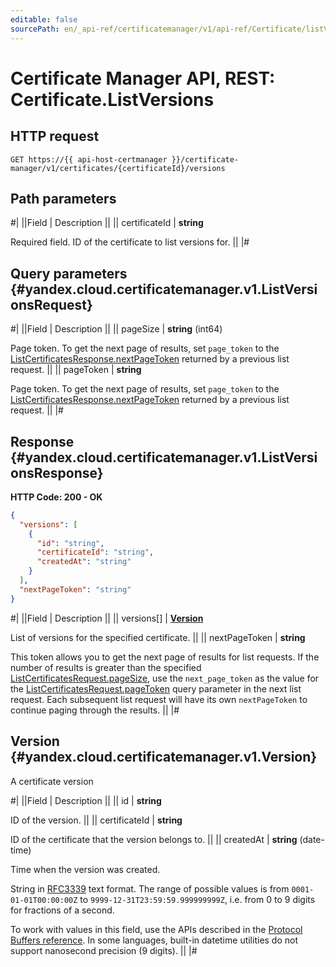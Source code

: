 ```yaml
---
editable: false
sourcePath: en/_api-ref/certificatemanager/v1/api-ref/Certificate/listVersions.md
---
```


# Certificate Manager API, REST: Certificate.ListVersions

## HTTP request

```
GET https://{{ api-host-certmanager }}/certificate-manager/v1/certificates/{certificateId}/versions
```

## Path parameters

#|
||Field | Description ||
|| certificateId | **string**

Required field. ID of the certificate to list versions for. ||
|#

## Query parameters {#yandex.cloud.certificatemanager.v1.ListVersionsRequest}

#|
||Field | Description ||
|| pageSize | **string** (int64)

Page token. To get the next page of results, set `page_token` to the
[ListCertificatesResponse.nextPageToken](/docs/certificate-manager/api-ref/Certificate/list#yandex.cloud.certificatemanager.v1.ListCertificatesResponse) returned by a previous list request. ||
|| pageToken | **string**

Page token. To get the next page of results, set `page_token` to the
[ListCertificatesResponse.nextPageToken](/docs/certificate-manager/api-ref/Certificate/list#yandex.cloud.certificatemanager.v1.ListCertificatesResponse) returned by a previous list request. ||
|#

## Response {#yandex.cloud.certificatemanager.v1.ListVersionsResponse}

**HTTP Code: 200 - OK**

```json
{
  "versions": [
    {
      "id": "string",
      "certificateId": "string",
      "createdAt": "string"
    }
  ],
  "nextPageToken": "string"
}
```

#|
||Field | Description ||
|| versions[] | **[Version](#yandex.cloud.certificatemanager.v1.Version)**

List of versions for the specified certificate. ||
|| nextPageToken | **string**

This token allows you to get the next page of results for list requests. If the number
of results is greater than the specified [ListCertificatesRequest.pageSize](/docs/certificate-manager/api-ref/Certificate/list#yandex.cloud.certificatemanager.v1.ListCertificatesRequest), use
the `next_page_token` as the value for the [ListCertificatesRequest.pageToken](/docs/certificate-manager/api-ref/Certificate/list#yandex.cloud.certificatemanager.v1.ListCertificatesRequest) query parameter
in the next list request. Each subsequent list request will have its own
`nextPageToken` to continue paging through the results. ||
|#

## Version {#yandex.cloud.certificatemanager.v1.Version}

A certificate version

#|
||Field | Description ||
|| id | **string**

ID of the version. ||
|| certificateId | **string**

ID of the certificate that the version belongs to. ||
|| createdAt | **string** (date-time)

Time when the version was created.

String in [RFC3339](https://www.ietf.org/rfc/rfc3339.txt) text format. The range of possible values is from
`0001-01-01T00:00:00Z` to `9999-12-31T23:59:59.999999999Z`, i.e. from 0 to 9 digits for fractions of a second.

To work with values in this field, use the APIs described in the
[Protocol Buffers reference](https://developers.google.com/protocol-buffers/docs/reference/overview).
In some languages, built-in datetime utilities do not support nanosecond precision (9 digits). ||
|#